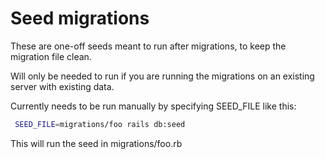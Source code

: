 # Seed migrations

These are one-off seeds meant to run after migrations, to keep the migration file clean.

Will only be needed to run if you are running the migrations on an existing server with existing data.

Currently needs to be run manually by specifying SEED_FILE like this:

```bash
 SEED_FILE=migrations/foo rails db:seed
```

This will run the seed in migrations/foo.rb
